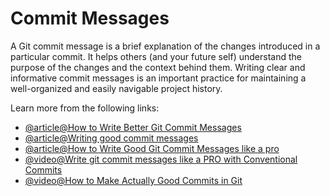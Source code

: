 # Commit Messages

A Git commit message is a brief explanation of the changes introduced in a particular commit. It helps others (and your future self) understand the purpose of the changes and the context behind them. Writing clear and informative commit messages is an important practice for maintaining a well-organized and easily navigable project history.

Learn more from the following links:

- [@article@How to Write Better Git Commit Messages](https://www.freecodecamp.org/news/how-to-write-better-git-commit-messages/)
- [@article@Writing good commit messages](https://www.theodinproject.com/lessons/foundations-commit-messages)
- [@article@How to Write Good Git Commit Messages like a pro](https://medium.com/front-end-weekly/how-to-write-good-git-commit-messages-like-a-pro-2c12f01569d9)
- [@video@Write git commit messages like a PRO with Conventional Commits](https://youtu.be/OJqUWvmf4gg?si=Fgl3isZpP13jYXHP)
- [@video@How to Make Actually Good Commits in Git](https://youtu.be/Dy5t_H2PRrk?si=0V-JEbqphpJX5OLl)
